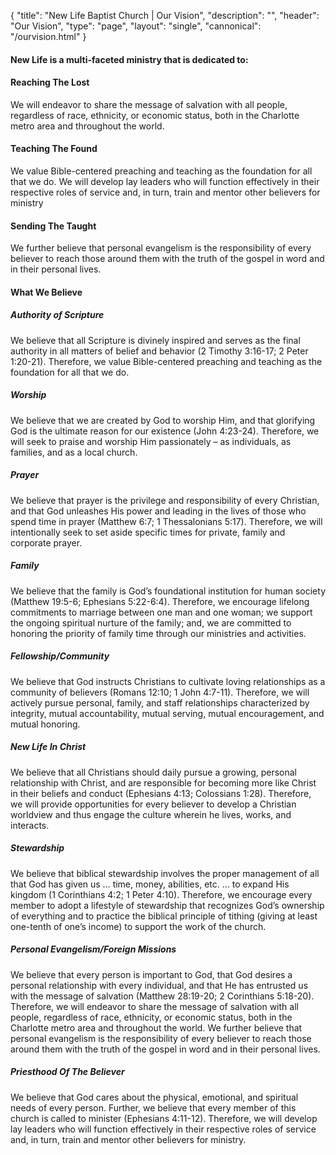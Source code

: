 {
	"title": "New Life Baptist Church | Our Vision",
	"description": "",
	"header": "Our Vision",
	"type": "page",
	"layout": "single",
	"cannonical": "/ourvision.html"
}
<section>
	<div class="container">
		<h4>New Life is a multi-faceted ministry that is dedicated to:</h4>
		<div class="row">
    	<div class="col-xs-12 col-md-4">
				<h4 class="medium-header text-center">Reaching The Lost</h4>
				<i class=" vision-icon icon-006-multiple-users-silhouette"></i>
				<p class="text-center">We will endeavor to share the message of salvation with all people, regardless of race, ethnicity, or economic status, both in the Charlotte metro area and throughout the world.</p>
			</div>
			<div class="col-xs-12 col-md-4">
				<h4 class="medium-header text-center">Teaching The Found</h4>
				<i class="vision-icon icon-009-teacher-reading"></i>
				<p class="text-center">We value Bible-centered preaching and teaching as the foundation for all that we do. We will develop lay leaders who will function effectively in their respective roles of service and, in turn, train and mentor other believers for ministry</p>
			</div>
			<div class="col-xs-12 col-md-4">
				<h4 class="medium-header text-center">Sending The Taught</h4>
				<i class="vision-icon icon-android-globe"></i> 
				<p class="text-center">We further believe that personal evangelism is the responsibility of every believer to reach those around them with the truth of the gospel in word and in their personal lives.</p>
			</div>
		</div>
	</div>
</section>
<!-- Beliefs -->
<section>
	<div class="container">
		<h4 class="medium-header text-center">What We Believe</h4>
		<div class="row">
    	<div class="col-xs-12 col-md-6">
				<h5 class="small-header">Authority of Scripture</h5>
				<p class="text-justify">We believe that all Scripture is divinely inspired and serves as the final authority in all matters of belief and behavior (2 Timothy 3:16-17; 2 Peter 1:20-21). Therefore, we value Bible-centered preaching and teaching as the foundation for all that we do.</p>
			</div>
			<div class="col-xs-12 col-md-6">
				<h5 class="small-header">Worship</h5>
				<p class="text-justify">We believe that we are created by God to worship Him, and that glorifying God is the ultimate reason for our existence (John 4:23-24). Therefore, we will seek to praise and worship Him passionately – as individuals, as families, and as a local church.</p>
			</div>
		</div>
		<div class="row">
    	<div class="col-xs-12 col-md-6">
				<h5 class="small-header">Prayer</h5>
				<p class="text-justify">We believe that prayer is the privilege and responsibility of every Christian, and that God unleashes His power and leading in the lives of those who spend time in prayer (Matthew 6:7; 1 Thessalonians 5:17). Therefore, we will intentionally seek to set aside specific times  for private, family and corporate prayer.</p>
			</div>
			<div class="col-xs-12 col-md-6">
				<h5 class="small-header">Family</h5>
				<p class="text-justify">We believe that the family is God’s foundational institution for human society (Matthew 19:5-6; Ephesians 5:22-6:4). Therefore, we encourage lifelong commitments to marriage between one man and one woman; we support the ongoing spiritual nurture of the family; and, we are committed to honoring the priority of family time through our ministries and activities.</p>
			</div>
		</div>
		<div class="row">
    	<div class="col-xs-12 col-md-6">
				<h5 class="small-header">Fellowship/Community</h5>
				<p class="text-justify">We believe that God instructs Christians to cultivate loving relationships as a community of believers (Romans 12:10; 1 John 4:7-11). Therefore, we will actively pursue personal, family, and staff relationships characterized by integrity, mutual accountability, mutual serving, mutual encouragement, and mutual honoring.</p>
			</div>
			<div class="col-xs-12 col-md-6">
				<h5 class="small-header">New Life In Christ</h5>
				<p class="text-justify">We believe that all Christians should daily pursue a growing, personal relationship with Christ, and are responsible for becoming more like Christ in their beliefs and conduct (Ephesians 4:13; Colossians 1:28). Therefore, we will provide opportunities for every believer to develop a Christian worldview and thus engage the culture wherein he lives, works, and interacts.</p>
			</div>
		</div>
		<div class="row">
    	<div class="col-xs-12 col-md-6">
				<h5 class="small-header">Stewardship</h5>
				<p class="text-justify">We believe that biblical stewardship involves the proper management of all that God has given us … time, money, abilities, etc. … to expand His kingdom (1 Corinthians 4:2; 1 Peter 4:10). Therefore, we encourage every member to adopt a lifestyle of stewardship that recognizes God’s ownership of everything and to practice the biblical principle of tithing (giving at least one-tenth of one’s income) to support the work of the church.</p>
			</div>
			<div class="col-xs-12 col-md-6">
				<h5 class="small-header">Personal Evangelism/Foreign Missions</h5>
				<p class="text-justify">We believe that every person is important to God, that God desires a personal relationship with every individual, and that He has entrusted us with the message of salvation (Matthew 28:19-20; 2 Corinthians 5:18-20). Therefore, we will endeavor to share the message of salvation with all people, regardless of race, ethnicity, or economic status, both in the Charlotte metro area and throughout the world. We further believe that personal evangelism is the responsibility of every believer to reach those around them with the truth of the gospel in word and in their personal lives.</p>
			</div>
		</div>
		<div class="row">
			<div class="col-xs-12 col-md-6">
				<h5 class="small-header">Priesthood Of The Believer</h5>
				<p class="text-justify">We believe that God cares about the physical, emotional, and spiritual needs of every person. Further, we believe that every member of this church is called to minister (Ephesians 4:11-12). Therefore, we will develop lay leaders who will function effectively in their respective roles of service and, in turn, train and mentor other believers for ministry.</p>
			</div>
		</div>
	</div>
</section>
